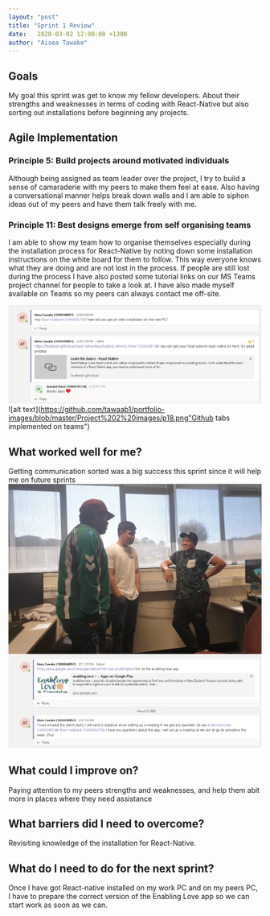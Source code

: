 ```yaml
---
layout: "post"
title: "Sprint 1 Review"
date:   2020-03-02 12:00:00 +1300
author: "Aisea Tawake"
---
```


## Goals

   My goal this sprint was get to know my fellow developers. About their strengths and weaknesses in terms of coding with React-Native but also sorting out installations before beginning any projects.


## Agile Implementation

### Principle 5: Build projects around motivated individuals

  Although being assigned as team leader over the project, I try to build a sense of camaraderie with my peers to make them feel at ease. Also having a conversational manner helps break down walls and I am able to siphon ideas out of my peers and have them talk freely with me.



### Principle 11: Best designs emerge from self organising teams

  I am able to show my team how to organise themselves especially during the installation process for React-Native by noting down some installation instructions on the white board for them to follow. This way everyone knows what they are doing and are not lost in the process. If people are still lost during the process I have also posted some tutorial links on our MS Teams project channel for people to take a look at. I have also made myself available on Teams so my peers can always contact me off-site.

  ![alt text](https://github.com/tawaab1/portfolio-images/blob/master/Project%202%20images/p15.png "Tutorial links and asking people if they need help")
  ![alt text](https://github.com/tawaab1/portfolio-images/blob/master/Project%202%20images/p18.png"Github tabs implemented on teams")


## What worked well for me?

  Getting communication sorted was a big success this sprint since it will help me on future sprints
![alt text](https://github.com/tawaab1/portfolio-images/blob/master/Project%202%20images/p14.png "Stand up meeting with Grayson and Jommel")
![alt text](https://github.com/tawaab1/portfolio-images/blob/master/Project%202%20images/p16.png "Links to the app and emailing the client")

## What could I improve on?

  Paying attention to my peers strengths and weaknesses, and help them abit more in places where they need assistance

## What barriers did I need to overcome?

  Revisiting knowledge of the installation for React-Native.

## What do I need to do for the next sprint?

  Once I have got React-native installed on my work PC and on my peers PC, I have to prepare the correct version of the Enabling Love app so we can start work as soon as we can.
